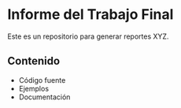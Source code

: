 # Informe del Trabajo Final
Este es un repositorio para generar reportes XYZ.  

## Contenido
- Código fuente
- Ejemplos
- Documentación
